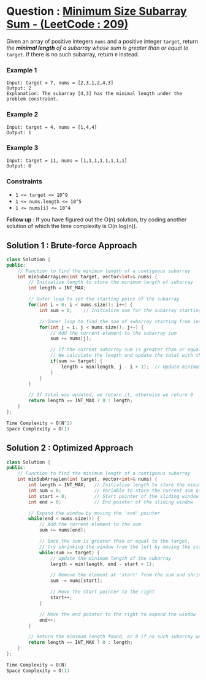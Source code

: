 # Question : [Minimum Size Subarray Sum - (LeetCode : 209)](https://leetcode.com/problems/minimum-size-subarray-sum/description/)

Given an array of positive integers `nums` and a positive integer `target`, return _the ***minimal length*** of a subarray whose sum is greater than or equal to_ `target`. If there is no such subarray, return `0` instead.

### Example 1

```
Input: target = 7, nums = [2,3,1,2,4,3]
Output: 2
Explanation: The subarray [4,3] has the minimal length under the problem constraint.
```

### Example 2

```
Input: target = 4, nums = [1,4,4]
Output: 1
```

### Example 3

```
Input: target = 11, nums = [1,1,1,1,1,1,1,1]
Output: 0
```

### Constraints

-   `1 <= target <= 10^9`
-   `1 <= nums.length <= 10^5`
-   `1 <= nums[i] <= 10^4`

**Follow up** : If you have figured out the O(n) solution, try coding another solution of which the time complexity is O(n log(n)).

## Solution 1 : Brute-force Approach

```Cpp
class Solution {
public:
    // Function to find the minimum length of a contiguous subarray
    int minSubArrayLen(int target, vector<int>& nums) {
        // Initialize length to store the minimum length of subarray
        int length = INT_MAX;

        // Outer loop to set the starting point of the subarray
        for(int i = 0; i < nums.size(); i++) {
            int sum = 0;    // Initialize sum for the subarray starting at index i

            // Inner loop to find the sum of subarray starting from index i to j
            for(int j = i; j < nums.size(); j++) {
                // Add the current element to the subarray sum
                sum += nums[j];

                // If the current subarray sum is greater than or equal to the target
                // We calculate the length and update the total with the minimum value
                if(sum >= target) {
                    length = min(length, j - i + 1);  // Update minimum length
                }
            }
        }

        // If total was updated, we return it, otherwise we return 0
        return length == INT_MAX ? 0 : length;
    }
};

Time Complexity = O(N^2)
Space Complexity = O(1)
```

## Solution 2 : Optimized Approach

```Cpp
class Solution {
public:
    // Function to find the minimum length of a contiguous subarray
    int minSubArrayLen(int target, vector<int>& nums) {
        int length = INT_MAX;   // Initialize length to store the minimum length of the subarray
        int sum = 0;            // Variable to store the current sum of the window (between start and end)
        int start = 0;          // Start pointer of the sliding window
        int end = 0;            // End pointer of the sliding window

        // Expand the window by moving the 'end' pointer
        while(end < nums.size()) {
            // Add the current element to the sum
            sum += nums[end];

            // Once the sum is greater than or equal to the target,
            // try shrinking the window from the left by moving the start pointer
            while(sum >= target) {
                // Update the minimum length of the subarray
                length = min(length, end - start + 1);

                // Remove the element at 'start' from the sum and shrink the window
                sum -= nums[start];

                // Move the start pointer to the right
                start++;
            }

            // Move the end pointer to the right to expand the window
            end++;
        }

        // Return the minimum length found, or 0 if no such subarray was found
        return length == INT_MAX ? 0 : length;
    }
};

Time Complexity = O(N)
Space Complexity = O(1)
```
